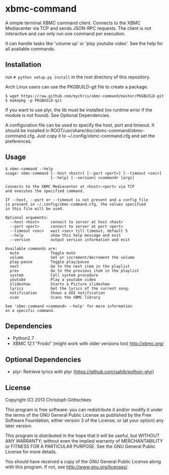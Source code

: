 xbmc-command
============

A simple terminal XBMC command client. Connects to the XBMC Mediacenter via
TCP and sends JSON-RPC requests. The client is not interactive and can only
run one command per execution.

It can handle tasks like 'volume up' or 'play youtube video'.
See the help for all available commands.

Installation
------------

run `# python setup.py install` in the root directory of this repository.

Arch Linux users can use the PKGBUILD-git file to create a package.

    $ wget https://raw.github.com/mychris/xbmc-command/master/PKGBUILD-git
    $ makepkg -p PKGBUILD-git

If you want to use plyr, the lib must be installed (no runtime error if the
module is not found). See Optional Dependencies.

A configuration file can be used to specify the host, port and timeout.
It should be installed in ROOT/usr/share/doc/xbmc-command/xbmc-command.cfg.
Just copy it to ~/.config/xbmc-command.cfg and set the preferences.

Usage
-----

    $ xbmc-command --help
    usage: xbmc-command [--host <host>] [--port <port>] [--timeout <sec>]
                        [--help] [--version] <command> [args]

    Connects to the XBMC Mediacenter at <host>:<port> via TCP
    and executes the specified command.

    If --host, --port or --timeout is not present and a config file
    is present in ~/.config/xbmc-command.cfg, the values specified
    in this file will be used.

    Optional arguments:
      --host <host>     connect to server at host <host>
      --port <port>     connect to server at port <port>
      --timeout <sec>   wait <sec> till timeout, default 5
      --help            show this help message and exit
      --version         output version information and exit

    Available commands are:
      mute              Toggle mute
      volume            Set or increment/decrement the volume
      play-pause        Toggle play/pause
      next              Go to the next item in the playlist
      prev              Go to the previous item in the playlist
      system            Call system procedure
      youtube           Play a youtube video
      slideshow         Starts a Picture slideshow
      lyrics            Get the lyrics of the current song.
      notification      Shows a GUI notification
      scan              Scans the XBMC library

    See 'xbmc-command <command> --help' for more information
    on a specific command.

Dependencies
------------

* Python2.7
* XBMC 12.1 "Frodo" (might work with older versions too) <http://xbmc.org/>

Optional Dependencies
---------------------

* plyr: Retrieve lyrics with plyr (<https://github.com/sahib/python-glyr>)

License
-------

Copyright (C) 2013 Christoph Göttschkes <just dot mychris at googlemail dot com>

This program is free software: you can redistribute it and/or modify
it under the terms of the GNU General Public License as published by
the Free Software Foundation, either version 3 of the License, or
(at your option) any later version.

This program is distributed in the hope that it will be useful,
but WITHOUT ANY WARRANTY; without even the implied warranty of
MERCHANTABILITY or FITNESS FOR A PARTICULAR PURPOSE.  See the
GNU General Public License for more details.

You should have received a copy of the GNU General Public License
along with this program.  If not, see <http://www.gnu.org/licenses/>.

